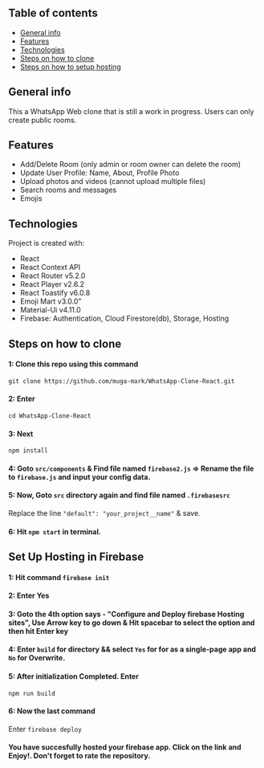## Table of contents
* [General info](#general-info)
* [Features](#features)
* [Technologies](#technologies)
* [Steps on how to clone](#clone)
* [Steps on how to setup hosting](#hosting)

## General info
This a WhatsApp Web clone that is still a work in progress. Users can only create public rooms.

## Features
* Add/Delete Room (only admin or room owner can delete the room)
* Update User Profile: Name, About, Profile Photo
* Upload photos and videos (cannot upload multiple files)
* Search rooms and messages
* Emojis

## Technologies
Project is created with:
* React
* React Context API
* React Router v5.2.0
* React Player v2.6.2
* React Toastify v6.0.8
* Emoji Mart v3.0.0"
* Material-Ui v4.11.0
* Firebase: Authentication, Cloud Firestore(db), Storage, Hosting

## Steps on how to clone
#### 1: Clone this repo using this command 
`git clone https://github.com/muga-mark/WhatsApp-Clone-React.git`

#### 2: Enter 
`cd WhatsApp-Clone-React`

#### 3: Next
`npm install`

#### 4: Goto `src/components` & Find file named `firebase2.js` => Rename the file to `firebase.js` and input your config data.

#### 5: Now, Goto `src` directory again and find file named `.firebasesrc`
Replace the line `"default": "your_project__name"` & save.

#### 6: Hit `npm start` in terminal. 


## Set Up Hosting in Firebase

#### 1: Hit command `firebase init`

#### 2: Enter Yes

#### 3: Goto the 4th option says - "Configure and Deploy firebase Hosting sites", Use Arrow key to go down & Hit spacebar to select the option and then hit Enter key

#### 4: Enter `build` for directory && select `Yes` for for as a single-page app and `No` for Overwrite.

#### 5: After initialization Completed. Enter 
`npm run build`

#### 6: Now the last command
Enter `firebase deploy`

#### You have succesfully hosted your firebase app. Click on the link and Enjoy!. Don't forget to rate the repository.